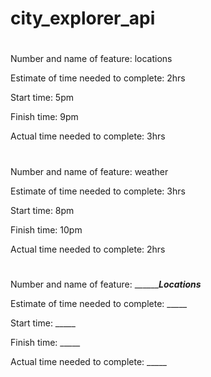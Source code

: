 # city_explorer_api

#
Number and name of feature: locations

Estimate of time needed to complete: 2hrs

Start time: 5pm

Finish time: 9pm

Actual time needed to complete: 3hrs

#
Number and name of feature: weather

Estimate of time needed to complete: 3hrs

Start time: 8pm

Finish time: 10pm

Actual time needed to complete: 2hrs

#
Number and name of feature: ___________________Locations_____________

Estimate of time needed to complete: _____

Start time: _____

Finish time: _____

Actual time needed to complete: _____